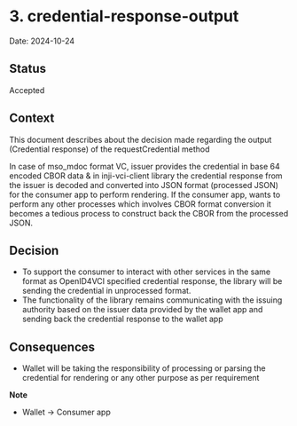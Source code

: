 # 3. credential-response-output

Date: 2024-10-24

## Status

Accepted

## Context
This document describes about the decision made regarding the output (Credential response) of the requestCredential method

In case of mso_mdoc format VC, issuer provides the credential in base 64 encoded CBOR data & in inji-vci-client library the credential response from the issuer is decoded and 
converted into JSON format (processed JSON) for the consumer app to perform rendering. If the consumer app, wants to perform any other processes which involves CBOR format conversion it becomes a tedious process to 
construct back the CBOR from the processed JSON.

## Decision

 - To support the consumer to interact with other services in the same format as OpenID4VCI specified credential response, the library will be sending the credential in unprocessed format.
 - The functionality of the library remains communicating with the issuing authority based on the issuer data provided by the wallet app and sending back the credential response to the wallet app


## Consequences

- Wallet will be taking the responsibility of processing or parsing the credential for rendering or any other purpose as per requirement 


**Note**
- Wallet -> Consumer app
